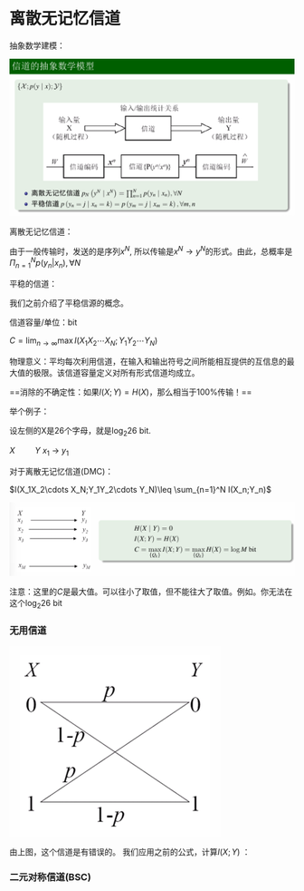 # 离散无记忆信道

抽象数学建模：

![](image/Pasted%20image%2020250420102944.png)

离散无记忆信道：

由于一般传输时，发送的是序列$x^N$, 所以传输是$x^N \rightarrow y^N$的形式。由此，总概率是$\Pi_{n=1}^N p(y_n|x_n), \forall N$

平稳的信道：

我们之前介绍了平稳信源的概念。

信道容量/单位：bit

$C=\lim_{n\rightarrow \infty} \max I(X_1X_2\cdots X_N; Y_1Y_2\cdots Y_N)$

物理意义：平均每次利用信道，在输入和输出符号之间所能相互提供的互信息的最大值的极限。该信道容量定义对所有形式信道均成立。

==消除的不确定性：如果$I(X;Y)=H(X)$，那么相当于100%传输！==

举个例子：

设左侧的X是26个字母，就是$\log_2 26$ bit.

$X \ \ \ \ \ \ \ \ \ Y$
$x_1\ \rightarrow \ y_1$

对于离散无记忆信道(DMC)：

$I(X_1X_2\cdots X_N;Y_1Y_2\cdots Y_N)\leq \sum_{n=1}^N I(X_n;Y_n)$

![](image/Pasted%20image%2020250420105342.png)

注意：这里的$C$是最大值。可以往小了取值，但不能往大了取值。例如。你无法在这个$\log_2 26$ bit 

### 无用信道

![](image/Pasted%20image%2020250420111110.png)

由上图，这个信道是有错误的。
我们应用之前的公式，计算$I(X;Y)$ ：

### 二元对称信道(BSC)






